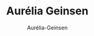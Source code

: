 ---
title: Aurélia Geinsen
permalink: fr/people/Aurelia-Geisen/
excerpt: "Responsable administrative"
last_modified_at: 2021-05-14
author: Aurélia-Geinsen
header:
  teaser: /assets/images/people/Woman.jpg

orden: Geinsen
role: Admin
---